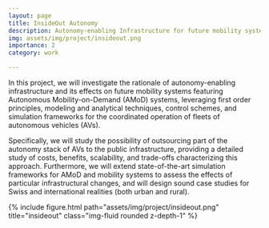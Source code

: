 ```yaml
---
layout: page
title: InsideOut Autonomy
description: Autonomy-enabling Infrastructure for future mobility systems
img: assets/img/project/insideout.png
importance: 2
category: work

---
```


In this project, we will investigate the rationale of autonomy-​enabling infrastructure and its effects on future mobility systems featuring Autonomous Mobility-​on-Demand (AMoD) systems, leveraging first order principles, modeling and analytical techniques, control schemes, and simulation frameworks for the coordinated operation of fleets of autonomous vehicles (AVs). 

Specifically, we will study the possibility of outsourcing part of the autonomy stack of AVs to the public infrastructure, providing a detailed study of costs, benefits, scalability, and trade-​offs characterizing this approach. Furthermore, we will extend state-​of-the-art simulation frameworks for AMoD and mobility systems to assess the effects of particular infrastructural changes, and will design sound case studies for Swiss and international realities (both urban and rural).

<div class="row justify-content-sm-center">
    <div class="col-sm-8 mt-3 mt-md-0">
        {% include figure.html path="assets/img/project/insideout.png" title="insideout" class="img-fluid rounded z-depth-1" %}
    </div>
</div>
